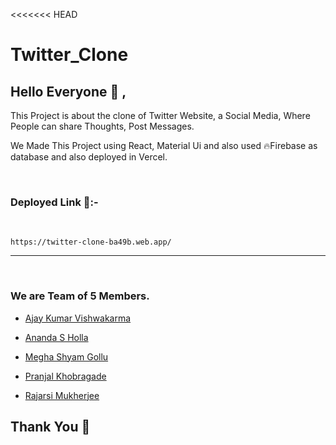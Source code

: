 <<<<<<< HEAD
# Twitter_Clone

## Hello Everyone 👋 ,

This Project is about the clone of Twitter Website, a Social Media, Where People can share Thoughts, Post Messages. 

We Made This Project using React, Material Ui and also used 🔥Firebase as database and also deployed in Vercel.

<br>

### Deployed Link 🚀:-    
<br>

    https://twitter-clone-ba49b.web.app/

<hr>
<br>

### We are Team of 5 Members.

* <a href="https://github.com/Ajaykvishwakarma">Ajay Kumar Vishwakarma</a>

* <a href="https://github.com/Anands-88">Ananda S Holla</a>

* <a href="https://github.com/meghashyamgollu">Megha Shyam Gollu</a>

* <a href="https://github.com/Pranjal7777">Pranjal Khobragade</a>

* <a href="https://github.com/RajarsiMukherjee">Rajarsi Mukherjee</a>


## Thank You 🙏 
